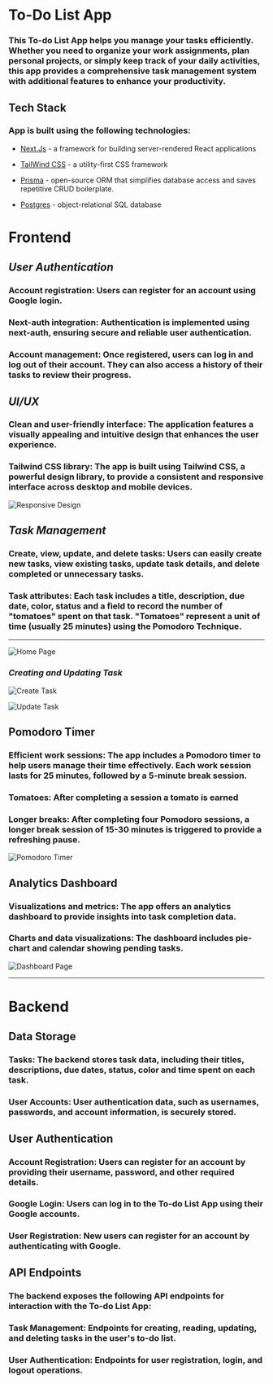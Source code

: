 # **To-Do List App**

### This To-do List App helps you manage your tasks efficiently. Whether you need to organize your work assignments, plan personal projects, or simply keep track of your daily activities, this app provides a comprehensive task management system with additional features to enhance your productivity.

## **Tech Stack**

### App is built using the following technologies:

- [Next.Js](https://nextjs.org/) - a framework for building server-rendered React applications

- [TailWind CSS](https://tailwindcss.com/) - a utility-first CSS framework
- [Prisma](https://www.prisma.io/) - open-source ORM that simplifies database access and saves repetitive CRUD boilerplate.
- [Postgres](https://www.postgresql.org/) -  object-relational SQL database



# **Frontend**

### 

## *User Authentication*

### Account registration: Users can register for an account using Google login.

### Next-auth integration: Authentication is implemented using **next-auth**, ensuring secure and reliable user authentication.

### Account management: Once registered, users can log in and log out of their account. They can also access a history of their tasks to review their progress.

## *UI/UX*

### Clean and user-friendly interface: The application features a visually appealing and intuitive design that enhances the user experience.

### Tailwind CSS library: The app is built using **Tailwind CSS**, a powerful design library, to provide a consistent and responsive interface across desktop and mobile devices.

![Responsive Design](/readme_assests/resp.jpg "Responsive Design")

## *Task Management*

### Create, view, update, and delete tasks: Users can easily create new tasks, view existing tasks, update task details, and delete completed or unnecessary tasks.

### Task attributes: Each task includes a title, description, due date, color, status and a field to record the number of "tomatoes" spent on that task. "Tomatoes" represent a unit of time (usually 25 minutes) using the Pomodoro Technique.

---

![Home Page](/readme_assests/todolist-hl.jpg "HomePage")


### *Creating and Updating Task*

![Create Task](/readme_assests/todolist-1.jpg "Create Task")

![Update Task](/readme_assests/todolist-1m.jpg "Update Task")

## Pomodoro Timer

### Efficient work sessions: The app includes a Pomodoro timer to help users manage their time effectively. Each work session lasts for 25 minutes, followed by a 5-minute break session.

### Tomatoes: After completing a session a tomato is earned

### Longer breaks: After completing four Pomodoro sessions, a longer break session of 15-30 minutes is triggered to provide a refreshing pause.

![Pomodoro Timer](/readme_assests/todolist-2.jpg "Pomodoro Timer")


## Analytics Dashboard

### Visualizations and metrics: The app offers an analytics dashboard to provide insights into task completion data.

### Charts and data visualizations: The dashboard includes pie-chart and calendar showing pending tasks.


![Dashboard Page](/readme_assests/todolist-dashl.jpg "Dashboard Page")

---

# Backend

## Data Storage

### Tasks: The backend stores task data, including their titles, descriptions, due dates, status, color and time spent on each task.

### User Accounts: User authentication data, such as usernames, passwords, and account information, is securely stored.

## User Authentication

### Account Registration: Users can register for an account by providing their username, password, and other required details.

### Google Login: Users can log in to the To-do List App using their Google accounts.

### User Registration: New users can register for an account by authenticating with Google.

## API Endpoints

### The backend exposes the following API endpoints for interaction with the To-do List App:

### Task Management: Endpoints for creating, reading, updating, and deleting tasks in the user's to-do list.

### User Authentication: Endpoints for user registration, login, and logout operations.
